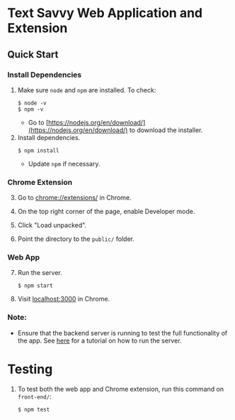 # Text Savvy Web Application and Extension

## Quick Start

### Install Dependencies
1. Make sure `node` and `npm` are installed. To check:
    ```
    $ node -v
    $ npm -v
    ```
    - Go to [https://nodejs.org/en/download/](https://nodejs.org/en/download/) to download the installer.
2. Install dependencies.
    ```
    $ npm install
    ```
    - Update `npm` if necessary.

### Chrome Extension

3. Go to [chrome://extensions/](chrome://extensions/) in Chrome.

4. On the top right corner of the page, enable Developer mode. 

5. Click "Load unpacked".

6. Point the directory to the `public/` folder.

### Web App

7. Run the server.
    ```
    $ npm start
    ```

8. Visit [localhost:3000](http://localhost:3000) in Chrome.

### Note:
- Ensure that the backend server is running to test the full functionality of the app. See [here](/back-end/README.md) for a tutorial on how to run the server.


# Testing

1. To test both the web app and Chrome extension, run this command on `front-end/`:
    ```
    $ npm test
    ```